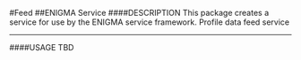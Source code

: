 #Feed
##ENIGMA Service
####DESCRIPTION
This package creates a service for use by the ENIGMA service framework.
Profile data feed service
___
####USAGE
TBD

